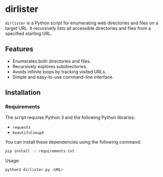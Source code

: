 # dirlister

`dirlister` is a Python script for enumerating web directories and files on a target URL. It recursively lists all accessible directories and files from a specified starting URL.

## Features

- Enumerates both directories and files.
- Recursively explores subdirectories.
- Avoids infinite loops by tracking visited URLs.
- Simple and easy-to-use command-line interface.

## Installation

### Requirements

The script requires Python 3 and the following Python libraries:

- `requests`
- `beautifulsoup4`

You can install these dependencies using the following command:

```bash
pip install -r requirements.txt
```

Usage:

```bash
python3 dirlister.py <URL>
```
